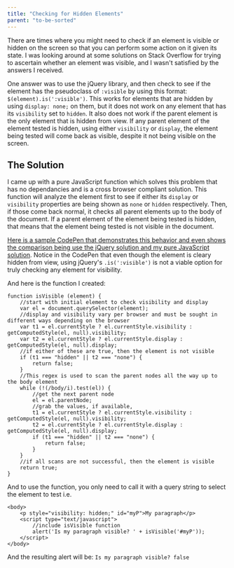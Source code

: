 ```yaml
---
title: "Checking for Hidden Elements"
parent: "to-be-sorted"
---
```


There are times where you might need to check if an element is visible or hidden on the screen so that you can perform some action on it given its state. I was looking around at some solutions on Stack Overflow for trying to ascertain whether an element was visible, and I wasn't satisfied by the answers I received.

One answer was to use the jQuery library, and then check to see if the element has the pseudoclass of `:visible` by using this format: `$(element).is(':visible')`. This works for elements that are hidden by using `display: none;` on them, but it does not work on any element that has its `visibility` set to `hidden`. It also does not work if the parent element is the only element that is hidden from view. If any parent element of the element tested is hidden, using either `visibility` or `display`, the element being tested will come back as visible, despite it not being visible on the screen.

## The Solution

I came up with a pure JavaScript function which solves this problem that has no dependancies and is a cross browser compliant solution. This function will analyze the element first to see if either its `display` or `visibility` properties are being shown as `none` or `hidden` respectively. Then, if those come back normal, it checks all parent elements up to the body of the document. If a parent element of the element being tested is hidden, that means that the element being tested is not visible in the document.

[Here is a sample CodePen that demonstrates this behavior and even shows the comparison being use the jQuery solution and my pure JavaScript solution](http://codepen.io/marcusparsons/pen/bpNqgY). Notice in the CodePen that even though the element is cleary hidden from view, using jQuery's `.is(':visible')` is not a viable option for truly checking any element for visibility.

And here is the function I created:

    function isVisible (element) {
        //start with initial element to check visibility and display
        var el = document.querySelector(element);
        //display and visibility vary per browser and must be sought in different ways depending on the browser
        var t1 = el.currentStyle ? el.currentStyle.visibility : getComputedStyle(el, null).visibility;
        var t2 = el.currentStyle ? el.currentStyle.display : getComputedStyle(el, null).display;
        //if either of these are true, then the element is not visible
        if (t1 === "hidden" || t2 === "none") {
            return false;
        }
        //This regex is used to scan the parent nodes all the way up to the body element
        while (!(/body/i).test(el)) {
            //get the next parent node
            el = el.parentNode;
            //grab the values, if available, 
            t1 = el.currentStyle ? el.currentStyle.visibility : getComputedStyle(el, null).visibility;
            t2 = el.currentStyle ? el.currentStyle.display : getComputedStyle(el, null).display;
            if (t1 === "hidden" || t2 === "none") {
                return false;
            }
        }
        //if all scans are not successful, then the element is visible
        return true;
    }

And to use the function, you only need to call it with a query string to select the element to test i.e.

    <body>
    	<p style="visibility: hidden;" id="myP">My paragraph</p>
        <script type="text/javascript">
        	//include isVisible function
        	alert('Is my paragraph visible? ' + isVisible('#myP'));
        </script>
    </body>

And the resulting alert will be: `Is my paragraph visible? false`
